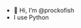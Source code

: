- 👋 Hi, I’m @prockofish
- I use Python

<!---
prockofish/prockofish is a ✨ special ✨ repository because its `README.md` (this file) appears on your GitHub profile.
You can click the Preview link to take a look at your changes.
--->
